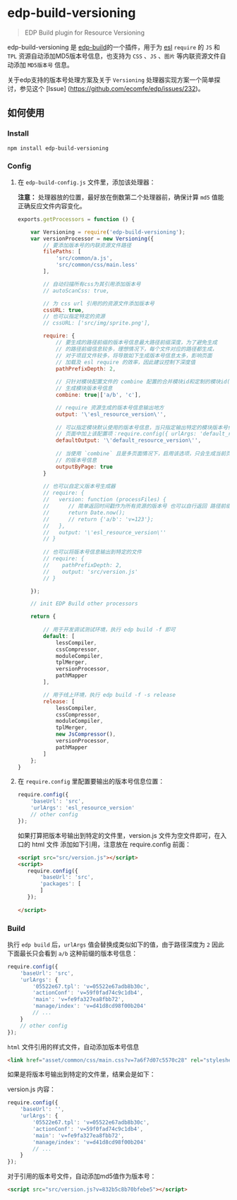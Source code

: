 
edp-build-versioning
========

> EDP Build plugin for Resource Versioning

edp-build-versioning 是 [edp-build](https://github.com/ecomfe/edp-build)的一个插件，用于为 [esl](https://github.com/ecomfe/esl) `require` 的 `JS` 和 `TPL` 资源自动添加MD5版本号信息，也支持为 `CSS` 、`JS` 、`图片` 等内联资源文件自动添加 `MD5版本号` 信息。

关于edp支持的版本号处理方案及关于 `Versioning` 处理器实现方案一个简单探讨，参见这个 [Issue] (https://github.com/ecomfe/edp/issues/232)。

## 如何使用

### Install

```shell
npm install edp-build-versioning
```

### Config

1. 在 `edp-build-config.js` 文件里，添加该处理器：

    **注意：** 处理器放的位置，最好放在倒数第二个处理器前，确保计算 `md5` 值能正确反应文件内容变化。
    
    ```javascript
    exports.getProcessors = function () {
    
        var Versioning = require('edp-build-versioning');
        var versionProcessor = new Versioning({
            // 要添加版本号的内联资源文件路径
            filePaths: [
                'src/common/a.js',
                'src/common/css/main.less'
            ],

            // 自动扫描所有css为其引用添加版本号
            // autoScanCss: true,

            // 为 css url 引用的的资源文件添加版本号
            cssURL: true,
            // 也可以指定特定的资源
            // cssURL: ['src/img/sprite.png'],

            require: {
                // 要生成的路径前缀的版本号信息最大路径前缀深度，为了避免生成
                // 的路径前缀信息较多，理想情况下，每个文件对应的路径都生成，
                // 对于项目文件较多，将导致如下生成版本号信息太多，影响页面
                // 加载及 esl require 的效率，因此建议控制下深度值
                pathPrefixDepth: 2,
                
                // 只针对模块配置文件的 combine 配置的合并模块id和定制的模块id(值为数组情况)
                // 生成模块版本号信息
                combine: true|['a/b', 'c'],

                // require 资源生成的版本号信息输出地方
                output: '\'esl_resource_version\'',
                
                // 可以指定模块默认使用的版本号信息，当只指定输出特定的模块版本号信息，建议加上该选项
                // 页面中加上该配置项：require.config({ urlArgs: 'default_resource_version' });
                defaultOutput: '\'default_resource_version\'',
                
                // 当使用 `combine` 且是多页面情况下，启用该选项，只会生成当前页面所引用入口模块
                // 的版本号信息
                outputByPage: true
            }
            
            // 也可以自定义版本号生成器
            // require: {
            //   version: function (processFiles) {
            //      // 简单返回时间戳作为所有资源的版本号 也可以自行返回 路径前缀的版本号 map
            //      return Date.now();
            //      // return {'a/b': 'v=123'};
            //   },
            //   output: '\'esl_resource_version\''
            // }
            
            // 也可以将版本号信息输出到特定的文件
            // require: {
            //    pathPrefixDepth: 2,
            //    output: 'src/version.js'
            // }

        });
    
        // init EDP Build other processors
    
        return {
        
            // 用于开发调试测试环境，执行 edp build -f 即可
            default: [
                lessCompiler,
                cssCompressor,
                moduleCompiler,
                tplMerger,
                versionProcessor,
                pathMapper
            ],
    
            // 用于线上环境，执行 edp build -f -s release
            release: [
                lessCompiler,
                cssCompressor,
                moduleCompiler,
                tplMerger,
                new JsCompressor(),
                versionProcessor,
                pathMapper
            ]
        };
    }
    ```

2. 在 `require.config` 里配置要输出的版本号信息位置：

    ```javascript
    require.config({
        'baseUrl': 'src',
        'urlArgs': 'esl_resource_version'
        // other config
    });
    ```

   如果打算把版本号输出到特定的文件里，version.js 文件为空文件即可，在入口的 html 文件 添加如下引用，注意放在 require.config 前面：
   
   ```html
   <script src="src/version.js"></script>
   <script>
      require.config({
          'baseUrl': 'src',
          'packages': [
          ]
      });
      
   </script>   
   ```
   
### Build

执行 `edp build` 后，`urlArgs` 值会替换成类似如下的值，由于路径深度为 `2` 因此下面最长只会看到
`a/b` 这种前缀的版本号信息：

```javascript
require.config({
    'baseUrl': 'src',
    'urlArgs': {
        '05522e67.tpl': 'v=05522e67adb8b30c',
        'actionConf': 'v=59f0fad74c9c1db4',
        'main': 'v=fe9fa327ea8fbb72',
        'manage/index': 'v=d41d8cd98f00b204'
        // ...
    }
    // other config
});
```

`html` 文件引用的样式文件，自动添加版本号信息

```html
<link href="asset/common/css/main.css?v=7a6f7d07c5570c28" rel="stylesheet" />
```

如果是将版本号输出到特定的文件里，结果会是如下：

version.js 内容：

```javascript
require.config({
    'baseUrl': '',
    'urlArgs': {
        '05522e67.tpl': 'v=05522e67adb8b30c',
        'actionConf': 'v=59f0fad74c9c1db4',
        'main': 'v=fe9fa327ea8fbb72',
        'manage/index': 'v=d41d8cd98f00b204'
        // ...
    }
});
```

对于引用的版本号文件，自动添加md5值作为版本号：

```html
<script src="src/version.js?v=832b5c8b70bfebe5"></script>
```

